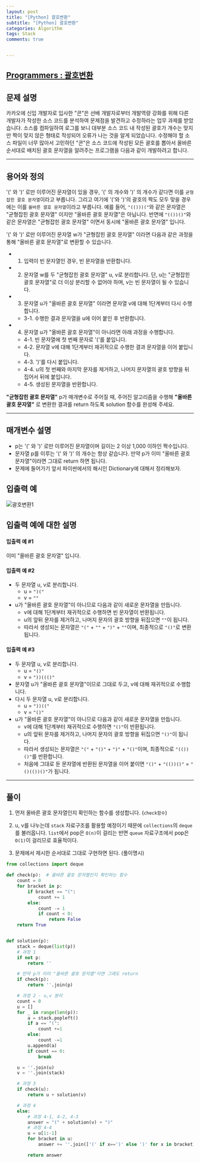 ```yaml
---
layout: post
title: "[Python] 괄호변환"
subtitle: "[Python] 괄호변환"
categories: Algorithm
tags: Stack
comments: true


---
```

## [Programmers : 괄호변환](https://programmers.co.kr/learn/courses/30/lessons/60058?language=python3)

## 문제 설명

카카오에 신입 개발자로 입사한 "콘"은 선배 개발자로부터 개발역량 강화를 위해 다른 개발자가 작성한 소스 코드를 분석하여 문제점을 발견하고 수정하라는 업무 과제를 받았습니다. 소스를 컴파일하여 로그를 보니 대부분 소스 코드 내 작성된 괄호가 개수는 맞지만 짝이 맞지 않은 형태로 작성되어 오류가 나는 것을 알게 되었습니다.
수정해야 할 소스 파일이 너무 많아서 고민하던 "콘"은 소스 코드에 작성된 모든 괄호를 뽑아서 올바른 순서대로 배치된 괄호 문자열을 알려주는 프로그램을 다음과 같이 개발하려고 합니다.

---

## 용어와 정의

'(' 와 ')' 로만 이루어진 문자열이 있을 경우, '(' 의 개수와 ')' 의 개수가 같다면 이를 `균형잡힌 괄호 문자열`이라고 부릅니다.
그리고 여기에 '('와 ')'의 괄호의 짝도 모두 맞을 경우에는 이를 `올바른 괄호 문자열`이라고 부릅니다.
예를 들어, `"(()))("`와 같은 문자열은 "균형잡힌 괄호 문자열" 이지만 "올바른 괄호 문자열"은 아닙니다.
반면에 `"(())()"`와 같은 문자열은 "균형잡힌 괄호 문자열" 이면서 동시에 "올바른 괄호 문자열" 입니다.

'(' 와 ')' 로만 이루어진 문자열 w가 "균형잡힌 괄호 문자열" 이라면 다음과 같은 과정을 통해 "올바른 괄호 문자열"로 변환할 수 있습니다.

- 1. 입력이 빈 문자열인 경우, 빈 문자열을 반환합니다.
- 2. 문자열 w를 두 "균형잡힌 괄호 문자열" u, v로 분리합니다. 단, u는 "균형잡힌 괄호 문자열"로 더 이상 분리할 수 없어야 하며, v는 빈 문자열이 될 수 있습니다.
- 3. 문자열 u가 "올바른 괄호 문자열" 이라면 문자열 v에 대해 1단계부터 다시 수행합니다.
  - 3-1. 수행한 결과 문자열을 u에 이어 붙인 후 반환합니다.
- 4. 문자열 u가 "올바른 괄호 문자열"이 아니라면 아래 과정을 수행합니다.
  - 4-1. 빈 문자열에 첫 번째 문자로 '('를 붙입니다.
  - 4-2. 문자열 v에 대해 1단계부터 재귀적으로 수행한 결과 문자열을 이어 붙입니다.
  - 4-3. ')'를 다시 붙입니다.
  - 4-4. u의 첫 번째와 마지막 문자를 제거하고, 나머지 문자열의 괄호 방향을 뒤집어서 뒤에 붙입니다.
  - 4-5. 생성된 문자열을 반환합니다.


**"균형잡힌 괄호 문자열"** p가 매개변수로 주어질 때, 주어진 알고리즘을 수행해 **"올바른 괄호 문자열"** 로 변환한 결과를 return 하도록 solution 함수를 완성해 주세요.

---

## 매개변수 설명
- p는 '(' 와 ')' 로만 이루어진 문자열이며 길이는 2 이상 1,000 이하인 짝수입니다.
- 문자열 p를 이루는 '(' 와 ')' 의 개수는 항상 같습니다.
만약 p가 이미 "올바른 괄호 문자열"이라면 그대로 return 하면 됩니다.
- 문제에 들어가기 앞서 파이썬에서의 해시인 Dictionary에 대해서 정리해보자.

## 입출력 예

![괄호변환1](https://yunsikus.github.io/assets/img/post_img/괄호변환1.jpg)

## 입출력 예에 대한 설명

#### 입출력 예 #1
이미 "올바른 괄호 문자열" 입니다.

#### 입출력 예 #2

- 두 문자열 u, v로 분리합니다.
  - u = `")("`
  - v = `""`
- u가 "올바른 괄호 문자열"이 아니므로 다음과 같이 새로운 문자열을 만듭니다.
  - v에 대해 1단계부터 재귀적으로 수행하면 빈 문자열이 반환됩니다.
  - u의 앞뒤 문자를 제거하고, 나머지 문자의 괄호 방향을 뒤집으면 `""`이 됩니다.
  - 따라서 생성되는 문자열은 `"("` + `""` + `")"` + `""`이며, 최종적으로 `"()"`로 변환됩니다.

#### 입출력 예 #3

- 두 문자열 u, v로 분리합니다.
  - u = `"()"`
  - v = `"))((()"`
- 문자열 u가 "올바른 괄호 문자열"이므로 그대로 두고, v에 대해 재귀적으로 수행합니다.
- 다시 두 문자열 u, v로 분리합니다.
  - u = `"))(("`
  - v = `"()"`
- u가 "올바른 괄호 문자열"이 아니므로 다음과 같이 새로운 문자열을 만듭니다.
  - v에 대해 1단계부터 재귀적으로 수행하면 `"()"`이 반환됩니다.
  - u의 앞뒤 문자를 제거하고, 나머지 문자의 괄호 방향을 뒤집으면 `"()"`이 됩니다.
  - 따라서 생성되는 문자열은 `"("` + `"()"` + `")"` + `"()"`이며, 최종적으로 `"(())()"`를 반환합니다.
  - 처음에 그대로 둔 문자열에 반환된 문자열을 이어 붙이면 `"()"` + `"(())()"` = `"()(())()"`가 됩니다.

---
## 풀이

1. 먼저 올바른 괄호 문자열인지 확인하는 함수를 생성합니다. (`check함수`)

2. u, v를 나누는데 `stack` 자료구조를 활용할 예정이기 때문에 `collections`의 `deque`를 불러옵니다. `list`에서 pop은 `O(n)`이 걸리는 반면 `queue` 자료구조에서 pop은 `O(1)`이 걸리므로 효율적이다.  

3. 문제에서 제시한 순서대로 그대로 구현하면 된다. (풀이명시)



```python
from collections import deque

def check(p):  # 올바른 괄호 문자열인지 확인하는 함수
    count = 0
    for bracket in p:
        if bracket == "(":
            count += 1
        else:
            count -= 1
            if count < 0:
                return False
    return True


def solution(p):
    stack = deque(list(p))
    # 과정 1
    if not p:
        return ''

    # 만약 p가 이미 "올바른 괄호 문자열"이면 그래도 return
    if check(p):
        return ''.join(p)

    # 과정 2 - u,v 분리
    count = 0
    u = []
    for _ in range(len(p)):
        a = stack.popleft()
        if a == "(":
            count +=1
        else:
            count -=1
        u.append(a)
        if count == 0:
            break

    u = ''.join(u)  
    v = ''.join(stack)

    # 과정 3
    if check(u):
        return u + solution(v)

    # 과정 4
    else:
        # 과정 4-1, 4-2, 4-3
        answer = "(" + solution(v) + ")"
        # 과정 4-4
        u = u[1:-1]
        for bracket in u:
            answer += ''.join(['(' if x==')' else ')' for x in bracket])

        return answer       
```
